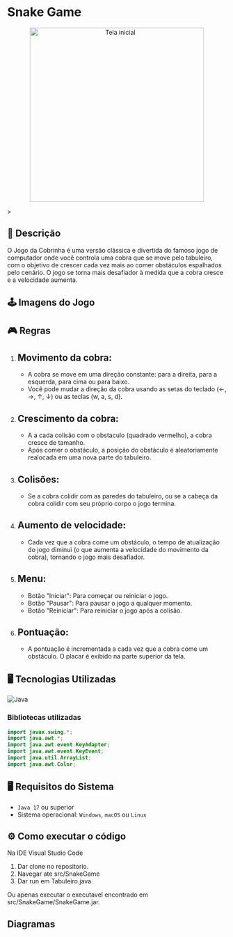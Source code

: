 # Snake Game

<div align="center">

<img src="resources/img/telaInicial.png" alt="Tela inicial" height="400
"/>

</div>>

## 📝 Descrição

O Jogo da Cobrinha é uma versão clássica e divertida do famoso jogo de computador onde você controla uma cobra que se move pelo tabuleiro, com o objetivo de crescer cada vez mais ao comer obstáculos espalhados pelo cenário. O jogo se torna mais desafiador à medida que a cobra cresce e a velocidade aumenta.

## 🕹️ Imagens do Jogo

## 🎮 Regras

1. ## Movimento da cobra:

    - A cobra se move em uma direção constante: para a direita, para a esquerda, para cima ou para baixo.
    - Você pode mudar a direção da cobra usando as setas do teclado (←, →, ↑, ↓) ou as teclas (w, a, s, d).

2. ## Crescimento da cobra:

    - A a cada colisão com o obstaculo (quadrado vermelho), a cobra cresce de tamanho.
    - Após comer o obstáculo, a posição do obstáculo é aleatoriamente realocada em uma nova parte do tabuleiro.

3. ## Colisões:

    - Se a cobra colidir com as paredes do tabuleiro, ou se a cabeça da cobra colidir com seu próprio corpo o jogo termina.

4. ## Aumento de velocidade:

    - Cada vez que a cobra come um obstáculo, o tempo de atualização do jogo diminui (o que aumenta a velocidade do movimento da cobra), tornando o jogo mais desafiador.

5. ## Menu:

    - Botão "Iniciar": Para começar ou reiniciar o jogo.
    - Botão "Pausar": Para pausar o jogo a qualquer momento.
    - Botão "Reiniciar": Para reiniciar o jogo após a colisão.

6. ## Pontuação:

    - A pontuação é incrementada a cada vez que a cobra come um obstáculo. O placar é exibido na parte superior da tela.

## 🖥️ Tecnologias Utilizadas

![Java](https://img.shields.io/badge/Java-ED8B00?style=for-the-badge&logo=openjdk&logoColor=white)

### Bibliotecas utilizadas

```java
import javax.swing.*;
import java.awt.*;
import java.awt.event.KeyAdapter;
import java.awt.event.KeyEvent;
import java.util.ArrayList;
import java.awt.Color;
```

## 🖥️ Requisitos do Sistema

-   `Java 17` ou superior
-   Sistema operacional: `Windows`, `macOS` ou `Linux`

## ⚙️ Como executar o código

Na IDE Visual Studio Code

1. Dar clone no repositorio.
2. Navegar ate src/SnakeGame
3. Dar run em Tabuleiro.java

Ou apenas executar o executavel encontrado em src/SnakeGame/SnakeGame.jar.

## Diagramas
